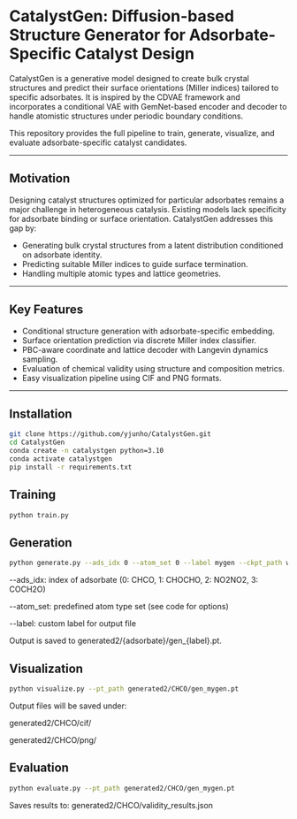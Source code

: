 # CatalystGen: Diffusion-based Structure Generator for Adsorbate-Specific Catalyst Design

CatalystGen is a generative model designed to create bulk crystal structures and predict their surface orientations (Miller indices) tailored to specific adsorbates. It is inspired by the CDVAE framework and incorporates a conditional VAE with GemNet-based encoder and decoder to handle atomistic structures under periodic boundary conditions.

This repository provides the full pipeline to train, generate, visualize, and evaluate adsorbate-specific catalyst candidates.

---

## Motivation

Designing catalyst structures optimized for particular adsorbates remains a major challenge in heterogeneous catalysis. Existing models lack specificity for adsorbate binding or surface orientation. CatalystGen addresses this gap by:

- Generating bulk crystal structures from a latent distribution conditioned on adsorbate identity.
- Predicting suitable Miller indices to guide surface termination.
- Handling multiple atomic types and lattice geometries.

---

## Key Features

- Conditional structure generation with adsorbate-specific embedding.
- Surface orientation prediction via discrete Miller index classifier.
- PBC-aware coordinate and lattice decoder with Langevin dynamics sampling.
- Evaluation of chemical validity using structure and composition metrics.
- Easy visualization pipeline using CIF and PNG formats.

---

## Installation

```bash
git clone https://github.com/yjunho/CatalystGen.git
cd CatalystGen
conda create -n catalystgen python=3.10
conda activate catalystgen
pip install -r requirements.txt
```

## Training
```bash
python train.py
```

## Generation
```bash
python generate.py --ads_idx 0 --atom_set 0 --label mygen --ckpt_path weights/all_ads/epoch=16-step=2839.ckpt
```
--ads_idx: index of adsorbate (0: CHCO, 1: CHOCHO, 2: NO2NO2, 3: COCH2O)

--atom_set: predefined atom type set (see code for options)

--label: custom label for output file

Output is saved to generated2/{adsorbate}/gen_{label}.pt.

## Visualization
```bash
python visualize.py --pt_path generated2/CHCO/gen_mygen.pt
```
Output files will be saved under:

generated2/CHCO/cif/

generated2/CHCO/png/


## Evaluation
```bash
python evaluate.py --pt_path generated2/CHCO/gen_mygen.pt
```
Saves results to: generated2/CHCO/validity_results.json


